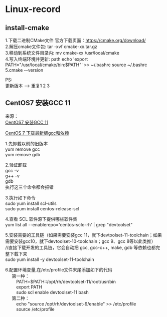 # Linux-record

## install-cmake
1.下载二进制CMake文件 官方下载页面：https://cmake.org/download/  
2.解压cmake文件包: tar -xvf cmake-xx.tar.gz  
3.移动到系统文件目录内: mv cmake-xx /usr/local/cmake  
4.写入终端环境并更新: path echo 'export PATH="/usr/local/cmake/bin:$PATH"' >> ~/.bashrc source ~/.bashrc  
5.cmake --version  

PS:  
更新版本 --> 重复1 2 3


## CentOS7 安装GCC 11
来源：  
[CentOS7 安装GCC 11](https://blog.csdn.net/weixin_53213086/article/details/128063036)  
  
[CentOS 7 下载最新版gcc和依赖](https://www.cnblogs.com/codeRhythm/p/13906360.html#:~:text=%E5%9C%A8%E7%BA%BF%E5%AE%89%E8%A3%85%20sudo%20yum%20install%20-y%20centos-release-scl%20sudo%20yum,install%20-y%20devtoolset-9-gcc%20devtoolset-9-gcc-c%2B%2B%20%23%20%E5%AE%89%E8%A3%85%E4%BA%86%E4%B9%8B%E5%90%8E%2C%E5%B9%B6%E6%B2%A1%E6%9C%89%E6%9B%BF%E6%8D%A2%E6%97%A7%E7%9A%84%2C%E6%89%80%E4%BB%A5%E8%BF%99%E9%87%8C%E9%80%89%E6%8B%A9%E8%BF%9E%E6%8E%A5%E5%88%B0%E6%9C%80%E6%96%B0%E7%9A%84gcc%2Fg%2B%2B%20echo%20%22s)  
  
1.先卸载以前的旧版本  
yum remove gcc  
yum remove gdb  
  
2.验证卸载  
gcc -v  
g++ -v  
gdb  
执行这三个命令都会报错  

3.执行如下命令  
sudo yum install scl-utils  
sudo yum install centos-release-scl  

4.查看 SCL 软件源下提供哪些软件集  
yum list all --enablerepo='centos-sclo-rh' | grep "devtoolset"  

5.安装需要的工具链（如果需要安装gcc 11，就下devtoolset-11-toolchain；如果需要安装gcc10，就下devtoolset-10-toolchain；gcc 9、gcc 8等以此类推）  
//直接下载开发的工具链，它会自动把 gcc, gcc-c++, make, gdb 等依赖也都完整下载下来  
sudo yum install -y devtoolset-11-toolchain  

6.配置环境变量,在/etc/profile文件末尾添加如下的代码  
&ensp;&ensp;&ensp;第一种：  
&ensp;&ensp;&ensp;&ensp;&ensp;PATH=$PATH::/opt/rh/devtoolset-11/root/usr/bin  
&ensp;&ensp;&ensp;&ensp;&ensp;export PATH  
&ensp;&ensp;&ensp;&ensp;&ensp;sudo scl enable devtoolset-11 bash  
&ensp;&ensp;&ensp;第二种：  
&ensp;&ensp;&ensp;&ensp;&ensp;echo "source /opt/rh/devtoolset-9/enable" >> /etc/profile  
&ensp;&ensp;&ensp;&ensp;&ensp;source /etc/profile  




